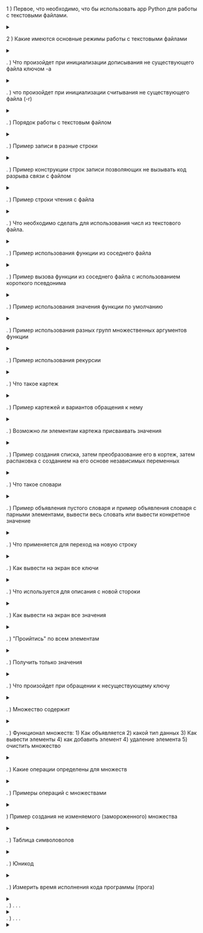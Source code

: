 
1 )  Первое, что необходимо, что бы использовать app Python для работы с текстовыми файлами.
<details>

<summary></summary>

```javascript

объявить (выделить) переменную, указать путь к файлу, указать в каком режиме с ним будем работать

``` 

</details>



2 )  Какие имеются основные режимы работы с текстовыми файлами
<details>

<summary></summary>

```javascript

a (что бы дописывать в файл)
r (позволяет читать данные)
w (позволяет создавать и записывать файлы замещая предыдущую информацию, если она была в файле)

микс вариант: w+, r+
``` 
![ReghimRabText.jpg](ReghimRabText.jpg)

</details>

. )  Что произойдет при инициализации дописывания не существующего файла ключом -a
<details>

<summary></summary>

```javascript

файл будет создан и в него начнется запись

``` 

</details>

. )  что произойдет при инициализации считывания не существующего файла (-r)
<details>

<summary></summary>

```javascript

произойдет ошибка

``` 

</details>

. )  Порядок работы с текстовым файлом
<details>

<summary></summary>

![JobText.jpg](JobText.jpg)

```javascript

а. Должен быть источник данных. (Например список стрк. 25)
б. Создается текстовая переменная. В округлых скобках первый элемент (перед запятой) указывается путь к файлу txt.  Второй элемент в округлых скобках указывается МОД (ключ) с которым будем работать (Прим. стрк. 26)
в. Функциональная строка (например стрк. 27 позволяет записать набор данных) в качестве аргумента в округлых скобках передает набор данных (в данном случае список - указанный в стрк. 25)
г. По окончанию работы текстовый файл должен быть закрыт, или должна быть разорвана связь (пример указан стрк. 28) что бы не возникала ошибка при обращении к файлу ("файл занят другим процессом")

``` 

</details>

. )  Пример записи в разные строки
<details>

<summary></summary>

![NewString.jpg](NewString.jpg)

* строки 28,29 (используются символы по окончании строк, \n) в результате при каждом использовании одних и тех же команд при запуске информация записываетсы уже ниже предыдущих строк но так же в две строки

```javascript

Таблица символов

``` 
![SymbolTable.jpg](SymbolTable.jpg)
</details>

. )  Пример конструкции строк записи позволяющих не вызывать код разрыва связи с файлом
<details>

![NewWith.jpg](NewWith.jpg)

<summary></summary>

```javascript

. . .

``` 

</details>

. )  Пример строки чтения с файла
<details>

![Read.jpg](Read.jpg)

<summary></summary>

```javascript

. . .

``` 

</details>

. )  Что необходимо сделать для использования числ из текстового файла.
<details>

<summary></summary>

```javascript

Перевести в числовой формат, т.к. вся информация в этих файлах хранится в текстовом виде

``` 

</details>

. )  Пример использования функции из соседнего файла
<details>

* при наличии файла например hello
c функцией с именем (индефикатором) f:
![funcnreal.jpg](funcnreal.jpg)
вызов работы функции происходит как указано:

![funct.jpg](funct.jpg)

<summary></summary>

```javascript

. . .

``` 

</details>

. )  Пример вызова функции из соседнего файла с использованием короткого псевдонима
<details>

![Psevd.jpg](Psevd.jpg)


<summary></summary>

```javascript

. . .

``` 

</details>

. )  Пример использования значения функции по умолчанию
<details>

Функция без использования значения по умолчанию

![CountD.jpg](CountD.jpg)

Функция с исполльзованием значения по умолчанию

![CountD1.jpg](CountD1.jpg)

<summary></summary>

```javascript

. . .

``` 

</details>

. )  Пример использования разных групп множественных аргументов функции
<details>

![UniFunct.jpg](UniFunct.jpg)

По умолчанию результаты и значения функции является текстовым

 Пример использования числовых значений:

 ![NumUniFunct.jpg](NumUniFunct.jpg)

<summary></summary>

```javascript

. . .

``` 

</details>

. )  Пример использования рекурсии
<details>

![Recursion.jpg](Recursion.jpg)

<summary></summary>

```javascript

. . .

``` 

</details>

. ) Что такое картеж
<details>

<summary></summary>

![Kortes.jpg](Kortes.jpg)

```javascript

. . .

``` 

</details>

. )  Пример картежей и вариантов обращения к нему
<details>

<summary></summary>

![Kortes2.jpg](Kortes2.jpg)
![Kortes3.jpg](Kortes3.jpg)
![Kortes4.jpg](Kortes4.jpg)

```javascript

Пример котежа из одного элемента:

``` 
![Kortes5.jpg](Kortes5.jpg)

</details>

. ) Возможно ли элементам картежа присваивать значения
<details>

<summary></summary>

```javascript

элементам картежа значения не присваиваются, и попытка присваивания вызовет ошибку, т.к. картеж является неизменяемым списком

``` 

</details>

. )  Пример создания списка, затем преобразование его в кортеж, затем распаковка с созданием на его основе независимых переменных

<details>

<summary></summary>

![Kortes6.jpg](Kortes6.jpg)

```javascript

. . .

``` 

</details>

. )  Что такое словари
<details>

<summary></summary>

![Dictionaries.jpg](Dictionaries.jpg)


```javascript

. . .

``` 

</details>


. )  Пример объявления пустого словаря и пример объявления словаря с парными элементами, вывести весь словать или вывести конкретное значение

<details>

<summary></summary>

![Dictionaries1.jpg](Dictionaries1.jpg)

```javascript

. . .

``` 

</details>

. ) Что применяется для переход на новую строку

<details>

<summary></summary>

```javascript

Бэкслэш: \

``` 

</details>

. )  Как вывести на экран все ключи

<details>

<summary></summary>

```javascript

Строки: 160, 161

``` 

![Dictionaries2.jpg](Dictionaries2.jpg)

</details>


. ) Что используется для описания с новой стороки

<details>

<summary></summary>

```javascript

Бэкслэш: \

``` 

</details>



. )  Как вывести на экран все значения

<details>

<summary></summary>


![Dictionaries4.jpg](Dictionaries4.jpg)

```javascript

. . .

``` 

</details>


. )  "Проийтись" по всем элементам

<details>

<summary></summary>

![Dictionaries5.jpg](Dictionaries5.jpg)

```javascript

. . .

``` 

</details>


. )  Получить только значения

<details>

<summary></summary>

![Dictionaries6.jpg](Dictionaries6.jpg)

```javascript

. . .

``` 

</details>


. )  Что произойдет при обращении к несуществующему ключу

<details>

<summary></summary>

```javascript

Произойдет ошибка

``` 

</details>



. )  Множество содержит

<details>

<summary></summary>



```javascript

Уникальные элементы

``` 

</details>


. )  Функционал множеств: 1) Как объявляется 2) какой тип данных
                          3) Как вывести элементы 4) как добавить элемент
4) удаление элемента 5) очистить множество
<details>

<summary></summary>



```javascript

1. объявляется множество строка 171
2. set()
3. вывести элементы строка 172
4. добавить элемент строка 175 (если добавить существующий элемент как указано в строке 173, ошибок не произойдет но список элементов останется прежним)
5. удаление элемента строка 177 или 180(не вызывает ошибки в случае если удаляемый элемент и так отсуствует)
6. полностью очистить множество строка 182

``` 
![Sets.jpg](Sets.jpg)

</details>

. ) Какие операции определены для множеств

<details>

<summary></summary>

```javascript

Пересечение, объединение, разность, симетрическая разность и т.д.

``` 

</details>

. ) Примеры операций с множествами

<details>

<summary></summary>

```javascript
- строки 191, 192 создание множества
- строка 193 пример создания множества на основе имеющегося множества
- строка 194 объединение множеств
- строка 195-197 примеры других операций множеств
а, так же обещали в исходниках приложенных к лекции которых по факту пока там нет

``` 

![Sets1.jpg](Sets1.jpg)

</details> 

)  Пример создания не изменяемого (замороженного) множества

<details>

<summary></summary>

```javascript

Строка 204

``` 

![Sets2.jpg](Sets2.jpg)

</details>

. )  Таблица символоволов

<details>

<summary></summary>

```javascript

Таблица символов

``` 
![SymbolTable.jpg](SymbolTable.jpg)
</details>

. )  Юникод

<details>

<summary></summary>

```javascript

Узнать код символа в питоне можно операцией ord, а узнать символ по коду можно операцией chr. Например:

ch = input()         # считали символ...
print(ord(ch))       # и вывели его код

i = ord('$')         # записали в i код доллара
print(i)

i = int(input())     # считали код
print(chr(i))       # и вывели соответствующий символ

ch = chr(ord('$') + 1)
print(ch)            # вывели символ, следующий за долларом

``` 

</details>

. ) Измерить время исполнения кода программы (прога)

<details>

<summary></summary>

```javascript
# importing the required module
# (импортируем необходимый модуль)
import timeit

# code snippet to be executed only once 
# (фрагмент кода, который будет выполнен только один раз)
# before the stmt parameter in timeit
# (перед параметром stmt в timeit)
mysetup = "from math import sqrt"

# code snippet whose execution time
# (фрагмент кода, время выполнения которого)
# is to be measured
# (должен быть измерен)
mycode = '''
def example():
    mylist = []
    for x in range(100):
        mylist.append(sqrt(x))
'''

# timeit statement
# (выписка о времени)
exec_time = timeit.timeit(stmt=mycode,
						setup=mysetup,
						number=1000000) * 10**3
print(f"The time of execution of above program is : {exec_time:.03f}ms")



``` 

</details>. )  . . .

<details>

<summary></summary>

```javascript

. . .

``` 

</details>. )  . . .

<details>

<summary></summary>

```javascript

. . .

``` 

</details>